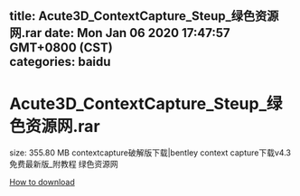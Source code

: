 
title: Acute3D_ContextCapture_Steup_绿色资源网.rar
date: Mon Jan 06 2020 17:47:57 GMT+0800 (CST)    
categories: baidu
---

# Acute3D_ContextCapture_Steup_绿色资源网.rar
size: 355.80 MB
 contextcapture破解版下载|bentley context capture下载v4.3 免费最新版_附教程 绿色资源网
 

[How to download](https://bpcam.bemobtrk.com/go/2ceec3aa-1ca2-46d6-b9ff-aaa5c184517c?jno=4485)